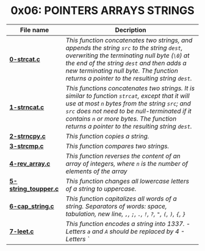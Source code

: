 <h1 align="center">0x06: POINTERS ARRAYS STRINGS</h1>

|File name|Decription|
|---|---|
|[**0-strcat.c**](https://github.com/GM-Samuelstein/alx-low_level_programming/blob/master/0x06-pointers_arrays_strings/0-strcat.c)|*This function concatenates two strings, and appends the string `src` to the string `dest`, overwriting the terminating null byte (`\0`) at the end of the string `dest` and then adds a new terminating null byte. The function returns a pointer to the resulting string `dest`.*|
|[**1-strncat.c**](https://github.com/GM-Samuelstein/alx-low_level_programming/blob/master/0x06-pointers_arrays_strings/1-strncat.c)|*This functions concatenates two strings. It is similar to function `strcat`, except that it will use at most `n` bytes from the string `src`; and `src` does not need to be null-terminated if it contains `n` or more bytes. The function returns a pointer to the resulting string `dest`.*|
|[**2-strncpy.c**](https://github.com/GM-Samuelstein/alx-low_level_programming/blob/master/0x06-pointers_arrays_strings/2-strncpy.c)|*This function copies a string.*|
|[**3-strcmp.c**](https://github.com/GM-Samuelstein/alx-low_level_programming/blob/master/0x06-pointers_arrays_strings/3-strcmp.c)|*This function compares two strings.*|
|[**4-rev_array.c**](https://github.com/GM-Samuelstein/alx-low_level_programming/blob/master/0x06-pointers_arrays_strings/4-rev_array.c)|*This function reverses the content of an array of integers, where `n` is the number of elements of the array*|
|[**5-string_toupper.c**](https://github.com/GM-Samuelstein/alx-low_level_programming/blob/master/0x06-pointers_arrays_strings/5-string_toupper.c)|*This function changes all lowercase letters of a string to uppercase.*|
|[**6-cap_string.c**](https://github.com/GM-Samuelstein/alx-low_level_programming/blob/master/0x06-pointers_arrays_strings/6-cap_string.c)|*This function capitalizes all words of a string. Separators of words: space, tabulation, new line, `,`, `;`, `.`, `!`, `?`, `"`, `(`, `)`, `{`, `}`*|
|[**7-leet.c**](https://github.com/GM-Samuelstein/alx-low_level_programming/blob/master/0x06-pointers_arrays_strings/7-leet.c)|*This function encodes a string into 1337. <break>- Letters `a` and `A` should be replaced by 4 <break>- Letters `*|
